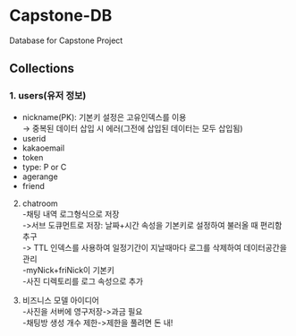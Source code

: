 # Capstone-DB
Database for Capstone Project

## Collections

### 1. users(유저 정보)   
 * nickname(PK): 기본키 설정은 고유인덱스를 이용   
 &rarr; 중복된 데이터 삽입 시 에러(그전에 삽입된 데이터는 모두 삽입됨)   
 * userid   
 * kakaoemail   
 * token   
 * type: P or C   
 * agerange   
 * friend   
   
   
  
2. chatroom   
-채팅 내역 로그형식으로 저장   
->서브 도큐먼트로 저장: 날짜+시간 속성을 기본키로 설정하여 불러올 때 편리함 추구   
-> TTL 인덱스를 사용하여 일정기간이 지날때마다 로그를 삭제하여 데이터공간을 관리   
-myNick+friNick이 기본키   
-사진 디렉토리를 로그 속성으로 추가   
   
3. 비즈니스 모델 아이디어   
-사진을 서버에 영구저장->과금 필요   
-채팅방 생성 개수 제한->제한을 풀려면 돈 내!   
